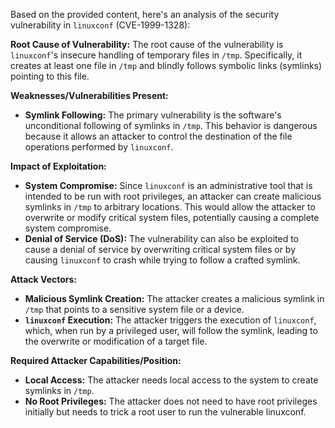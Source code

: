 Based on the provided content, here's an analysis of the security vulnerability in `linuxconf` (CVE-1999-1328):

**Root Cause of Vulnerability:**
The root cause of the vulnerability is `linuxconf`'s insecure handling of temporary files in `/tmp`. Specifically, it creates at least one file in `/tmp` and blindly follows symbolic links (symlinks) pointing to this file.

**Weaknesses/Vulnerabilities Present:**
- **Symlink Following:** The primary vulnerability is the software's unconditional following of symlinks in `/tmp`. This behavior is dangerous because it allows an attacker to control the destination of the file operations performed by `linuxconf`.

**Impact of Exploitation:**
- **System Compromise:** Since `linuxconf` is an administrative tool that is intended to be run with root privileges, an attacker can create malicious symlinks in `/tmp` to arbitrary locations. This would allow the attacker to overwrite or modify critical system files, potentially causing a complete system compromise.
- **Denial of Service (DoS):** The vulnerability can also be exploited to cause a denial of service by overwriting critical system files or by causing `linuxconf` to crash while trying to follow a crafted symlink.

**Attack Vectors:**
- **Malicious Symlink Creation:** The attacker creates a malicious symlink in `/tmp` that points to a sensitive system file or a device.
- **`linuxconf` Execution:** The attacker triggers the execution of `linuxconf`, which, when run by a privileged user, will follow the symlink, leading to the overwrite or modification of a target file.

**Required Attacker Capabilities/Position:**
- **Local Access:** The attacker needs local access to the system to create symlinks in `/tmp`.
- **No Root Privileges:** The attacker does not need to have root privileges initially but needs to trick a root user to run the vulnerable linuxconf.